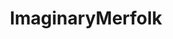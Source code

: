 ---
title: ImaginaryMerfolk
crosslinks:
- ImaginaryMonsterBoys
- sailormoon
- ImaginaryFlora
- Watercolor
- SympatheticMonsters
- DigitalPainting
---